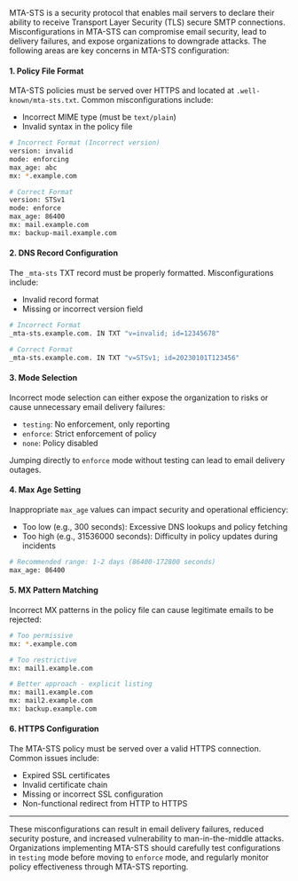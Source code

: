 MTA-STS is a security protocol that enables mail servers to declare their ability to receive Transport Layer Security (TLS) secure SMTP connections. Misconfigurations in MTA-STS can compromise email security, lead to delivery failures, and expose organizations to downgrade attacks. The following areas are key concerns in MTA-STS configuration:

#### 1. Policy File Format
MTA-STS policies must be served over HTTPS and located at `.well-known/mta-sts.txt`. Common misconfigurations include:
* Incorrect MIME type (must be `text/plain`)
* Invalid syntax in the policy file

```bash
# Incorrect Format (Incorrect version)
version: invalid
mode: enforcing
max_age: abc
mx: *.example.com

# Correct Format
version: STSv1
mode: enforce
max_age: 86400
mx: mail.example.com
mx: backup-mail.example.com
```

#### 2. DNS Record Configuration
The `_mta-sts` TXT record must be properly formatted. Misconfigurations include:
* Invalid record format
* Missing or incorrect version field

```bash
# Incorrect Format
_mta-sts.example.com. IN TXT "v=invalid; id=12345678"

# Correct Format
_mta-sts.example.com. IN TXT "v=STSv1; id=20230101T123456"
```

#### 3. Mode Selection
Incorrect mode selection can either expose the organization to risks or cause unnecessary email delivery failures:
* `testing`: No enforcement, only reporting
* `enforce`: Strict enforcement of policy
* `none`: Policy disabled

Jumping directly to `enforce` mode without testing can lead to email delivery outages.

#### 4. Max Age Setting
Inappropriate `max_age` values can impact security and operational efficiency:
* Too low (e.g., 300 seconds): Excessive DNS lookups and policy fetching
* Too high (e.g., 31536000 seconds): Difficulty in policy updates during incidents

```bash
# Recommended range: 1-2 days (86400-172800 seconds)
max_age: 86400
```

#### 5. MX Pattern Matching
Incorrect MX patterns in the policy file can cause legitimate emails to be rejected:

```bash
# Too permissive
mx: *.example.com

# Too restrictive
mx: mail1.example.com

# Better approach - explicit listing
mx: mail1.example.com
mx: mail2.example.com
mx: backup.example.com
```

#### 6. HTTPS Configuration
The MTA-STS policy must be served over a valid HTTPS connection. Common issues include:
* Expired SSL certificates
* Invalid certificate chain
* Missing or incorrect SSL configuration
* Non-functional redirect from HTTP to HTTPS

---

These misconfigurations can result in email delivery failures, reduced security posture, and increased vulnerability to man-in-the-middle attacks. Organizations implementing MTA-STS should carefully test configurations in `testing` mode before moving to `enforce` mode, and regularly monitor policy effectiveness through MTA-STS reporting.